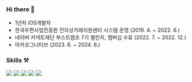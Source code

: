### Hi there 👋
- 1년차 iOS개발자
- 한국우편사업진흥원 전자상거래지원센터 시스템 운영 (2019. 4. ~ 2022. 6.)
- 네이버 커넥트재단 부스트캠프 7기 챌린지, 멤버십 수료 (2022. 7. ~ 2022. 12.)
- 아카코그니티브 (2023. 6. ~ 2024. 6.)

### Skills ⚒️

<img src="https://img.shields.io/badge/Swift-fc3503?style=flat&logo=Swift&logoColor=white"/> <img src="https://img.shields.io/badge/UIkit-fc3103?style=flat&logo=Swift&logoColor=white"/> <img src="https://img.shields.io/badge/SwiftUI-037ffc?style=flat&logo=Swift&logoColor=white"/> <img src="https://img.shields.io/badge/RxSwift-fc5303?style=flat&logo=Swift&logoColor=white"/> <img src="https://img.shields.io/badge/Firebase-ff9903?style=flat&logo=Firebase&logoColor=white"/> 
